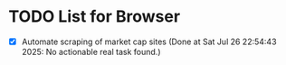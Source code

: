 # TODO List for Browser

- [x] Automate scraping of market cap sites  (Done at Sat Jul 26 22:54:43 2025: No actionable real task found.)